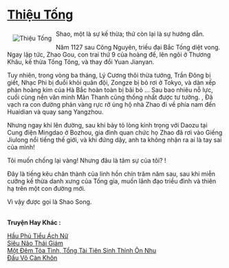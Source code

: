 <a href="https://truyenwiki.net/thieu-tong.36211/" title="Thiệu Tống"><h1>Thiệu Tống</h1></a><div style="display:table"><img align="right" style="float: left; padding: 10px;" src="https://truyenwiki.net/a/img/str/src/36211.jpg" alt="Thiệu Tống">Shao, một là sự kế thừa; thứ còn lại là sự hướng dẫn.<p></p> Năm 1127 sau Công Nguyên, triều đại Bắc Tống diệt vong. Ngay lập tức, Zhao Gou, con trai thứ 9 của hoàng đế, lên ngôi ở Thương Khâu, kế thừa Tống Tông, và thay đổi Yuan Jianyan.<p></p> Tuy nhiên, trong vòng ba tháng, Lý Cương thôi thừa tướng, Trần Đông bị giết, Nhạc Phi bị đuổi khỏi quân đội, Zongze bị bỏ rơi ở Tokyo, và dàn xếp phản hoàng kim của Hà Bắc hoàn toàn bị bãi bỏ ... Sau bao nhiêu nỗ lực, cuối cùng nền văn minh Mãn Thanh cũng thống nhất được tư tưởng. , Đã vạch ra con đường phản vàng rực rỡ ủng hộ nhà Zhao đi về phía nam đến Huaidian và quay sang Yangzhou.<p></p> Nhưng ngay khi lên đường, sau khi bày tỏ lòng kính trọng với Daozu tại Cung điện Mingdao ở Bozhou, gia đình quan chức họ Zhao đã rơi vào Giếng Jiulong nổi tiếng thế giới, và khi đứng dậy, anh ta không nhận ra ai là tay sai của mình!<p></p> Tôi muốn chống lại vàng! Nhưng đâu là tâm sự của tôi? !<p></p> Đây là tiếng kêu chân thành của linh hồn chín trăm năm sau, sau khi miễn cưỡng kế thừa danh xưng của Tống gia, muốn lãnh đạo triều đình và thiên hạ trên một con đường mới.<p></p> Vì vậy được gọi là Shao Song.</div><p><br><b>Truyện Hay Khác :</b></p><a href="https://truyenwiki.net/hau-phu-tieu-ach-nu.35051/" alt="Hầu Phủ Tiểu Ách Nữ">Hầu Phủ Tiểu Ách Nữ</a><br/><a href="https://github.com/nownovels/wikidich/tree/master/truyenhay/35333" alt="Siêu Não Thái Giám">Siêu Não Thái Giám</a><br/><a href="https://github.com/nownovels/wikidich/tree/master/truyenhay/36602" alt="Một Đêm Tỏa Tình, Tổng Tài Tiên Sinh Thỉnh Ôn Nhu">Một Đêm Tỏa Tình, Tổng Tài Tiên Sinh Thỉnh Ôn Nhu</a><br/><a href="https://sangtacviet.wordpress.com/2020/10/22/dau-vo-can-khon/" alt="Đấu Võ Càn Khôn">Đấu Võ Càn Khôn</a><br/>